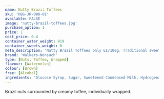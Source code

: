 ```yaml
---
name: Nutty Brazil Toffees
sku: 'HBG-JR-088-01'
available: FALSE
image: 'nutty-brazil-toffees.jpg'
purchase_option: 1
price: 1
cost_price: 0.4
container_water_weight: 919
container_sweets_weight: 0
meta_description: 'Nutty Brazil Toffees only Ł1/100g. Traditional sweets and more at Humbugs Confectionery Store. Specialists in satisfying your sweet tooth!'
brand: 'Walkers-Nonsuch'
type: [Nuts, Toffee, Wrapped]
flavour: [Watermelon]
colour: [Brown]
free: [Alcohol]
ingredients: 'Glucose Syrup, Sugar, Sweetened Condensed Milk, Hydrogenated Vegeatble Oil, Brazil Nuts, Butter, Salt, Emulsifier (E471), Flavourings'
---
```

Brazil nuts surrounded by creamy toffee, individually wrapped.